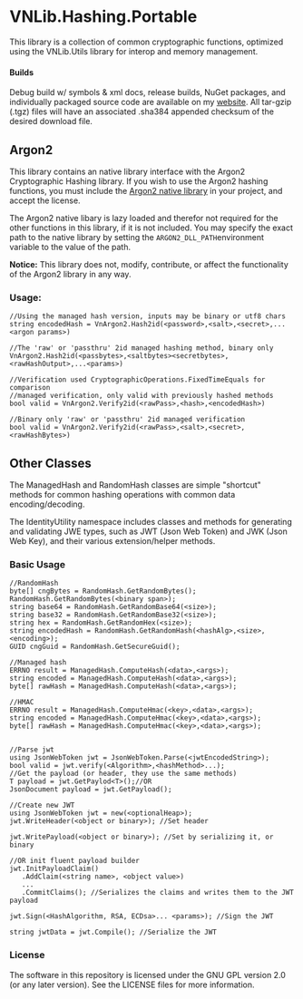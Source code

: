
# VNLib.Hashing.Portable

This library is a collection of common cryptographic functions, optimized using the VNLib.Utils
library for interop and memory management.

#### Builds
Debug build w/ symbols & xml docs, release builds, NuGet packages, and individually packaged source code are available on my [website](https://www.vaughnnugent.com/resources/software). All tar-gzip (.tgz) files will have an associated .sha384 appended checksum of the desired download file.

## Argon2
This library contains an native library interface with the Argon2 Cryptographic Hashing library. If you wish to use the Argon2 hashing functions, you must include the [Argon2 native library](https://github.com/P-H-C/phc-winner-argon2) in your project, and accept the license.

The Argon2 native libary is lazy loaded and therefor not required for the other functions in this library, if it is not included. You may specify the exact path to the native library by setting the `ARGON2_DLL_PATH`environment variable to the value of the path.

**Notice:**
This library does not, modify, contribute, or affect the functionality of the Argon2 library in any way. 

### Usage:
```
//Using the managed hash version, inputs may be binary or utf8 chars
string encodedHash = VnArgon2.Hash2id(<password>,<salt>,<secret>,...<argon params>)

//The 'raw' or 'passthru' 2id managed hashing method, binary only
VnArgon2.Hash2id(<passbytes>,<saltbytes><secretbytes>,<rawHashOutput>,...<params>) 

//Verification used CryptographicOperations.FixedTimeEquals for comparison
//managed verification, only valid with previously hashed methods
bool valid = VnArgon2.Verify2id(<rawPass>,<hash>,<encodedHash>)

//Binary only 'raw' or 'passthru' 2id managed verification
bool valid = VnArgon2.Verify2id(<rawPass>,<salt>,<secret>,<rawHashBytes>)
```

## Other Classes

The ManagedHash and RandomHash classes are simple "shortcut" methods for common hashing operations with common data encoding/decoding.

The IdentityUtility namespace includes classes and methods for generating and validating JWE types, such as JWT (Json Web Token) and JWK (Json Web Key), and their various extension/helper methods.

### Basic Usage
```
//RandomHash
byte[] cngBytes = RandomHash.GetRandomBytes();
RandomHash.GetRandomBytes(<binary span>);
string base64 = RandomHash.GetRandomBase64(<size>);
string base32 = RandomHash.GetRandomBase32(<size>);
string hex = RandomHash.GetRandomHex(<size>);
string encodedHash = RandomHash.GetRandomHash(<hashAlg>,<size>,<encoding>);
GUID cngGuid = RandomHash.GetSecureGuid();

//Managed hash
ERRNO result = ManagedHash.ComputeHash(<data>,<args>);
string encoded = ManagedHash.ComputeHash(<data>,<args>);
byte[] rawHash = ManagedHash.ComputeHash(<data>,<args>);

//HMAC
ERRNO result = ManagedHash.ComputeHmac(<key>,<data>,<args>);
string encoded = ManagedHash.ComputeHmac(<key>,<data>,<args>);
byte[] rawHash = ManagedHash.ComputeHmac(<key>,<data>,<args>);


//Parse jwt
using JsonWebToken jwt = JsonWebToken.Parse(<jwtEncodedString>);
bool valid = jwt.verify(<Algorithm>,<hashMethod>...);
//Get the payload (or header, they use the same methods)
T payload = jwt.GetPaylod<T>();//OR
JsonDocument payload = jwt.GetPayload();

//Create new JWT
using JsonWebToken jwt = new(<optionalHeap>);
jwt.WriteHeader(<object or binary>); //Set header

jwt.WritePayload(<object or binary>); //Set by serializing it, or binary

//OR init fluent payload builder
jwt.InitPayloadClaim()
   .AddClaim(<string name>, <object value>)
   ...
   .CommitClaims(); //Serializes the claims and writes them to the JWT payload

jwt.Sign(<HashAlgorithm, RSA, ECDsa>... <params>); //Sign the JWT

string jwtData = jwt.Compile(); //Serialize the JWT
```

### License

The software in this repository is licensed under the GNU GPL version 2.0 (or any later version). 
See the LICENSE files for more information.